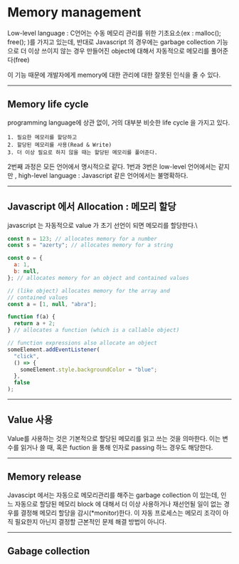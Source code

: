 # Memory management

Low-level language : C언어는 수동 메모리 관리를 위한 기초요소(ex : malloc(); free(); )를 가지고 있는데, 반대로 Javascript 의 경우에는 garbage collection 기능으로 더 이상 쓰이지 않는 경우 만들어진 object에 대해서 자동적으로 메모리를 풀어준다(free)

이 기능 때문에 개발자에게 memory에 대한 관리에 대한 잘못된 인식을 줄 수 있다.

---

## Memory life cycle

programming language에 상관 없이, 거의 대부분 비슷한 life cycle 을 가지고 있다.

    1. 필요한 메모리를 할당하고
    2. 할당된 메모리를 사용(Read & Write)
    3. 더 이상 필요로 하지 않을 때는 할당된 메모리를 풀어준다.

2번째 과정은 모든 언어에서 명시적으로 같다. 1번과 3번은 low-level 언어에서는 같지만 , high-level language : Javascript 같은 언어에서는 불명확하다.

---

## Javascript 에서 Allocation : 메모리 할당

javascript 는 자동적으로 value 가 초기 선언이 되면 메모리를 할당한다.\

```javascript
const n = 123; // allocates memory for a number
const s = "azerty"; // allocates memory for a string

const o = {
  a: 1,
  b: null,
}; // allocates memory for an object and contained values

// (like object) allocates memory for the array and
// contained values
const a = [1, null, "abra"];

function f(a) {
  return a + 2;
} // allocates a function (which is a callable object)

// function expressions also allocate an object
someElement.addEventListener(
  "click",
  () => {
    someElement.style.backgroundColor = "blue";
  },
  false
);
```

---

## Value 사용

Value를 사용하는 것은 기본적으로 할당된 메모리를 읽고 쓰는 것을 의마한다. 이는
변수를 읽거나 쓸 때, 혹은 fuction 을 통해 인자로 passing 하느 경우도 해당한다.

---

## Memory release

Javascipt 에서는 자동으로 메모리관리를 해주는 garbage collection 이 있는데, 인느 자동으로 할당된 메모리 block 에 대해서 더 이상 사용하거나 재선언될 일이 없는 경우를 결정해 메모리 할당을 감시(\*monitor)한다. 이 자동 프로세스는 메모리 조각이 아직 필요한지 아닌지 결정할 근본적인 문제 해결 방법이 아니다.

---

## Gabage collection
